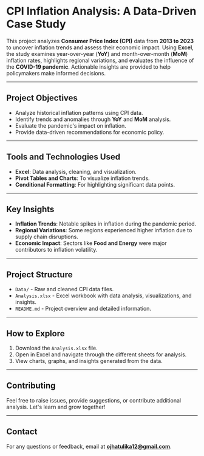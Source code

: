 # CPI Inflation Analysis: A Data-Driven Case Study

This project analyzes **Consumer Price Index (CPI)** data from **2013 to 2023** to uncover inflation trends and assess their economic impact. Using **Excel**, the study examines year-over-year (**YoY**) and month-over-month (**MoM**) inflation rates, highlights regional variations, and evaluates the influence of the **COVID-19 pandemic**. Actionable insights are provided to help policymakers make informed decisions.

---

## **Project Objectives**
- Analyze historical inflation patterns using CPI data.
- Identify trends and anomalies through **YoY** and **MoM** analysis.
- Evaluate the pandemic's impact on inflation.
- Provide data-driven recommendations for economic policy.

---

## **Tools and Technologies Used**
- **Excel**: Data analysis, cleaning, and visualization.
- **Pivot Tables and Charts**: To visualize inflation trends.
- **Conditional Formatting**: For highlighting significant data points.

---

## **Key Insights**
- **Inflation Trends**: Notable spikes in inflation during the pandemic period.
- **Regional Variations**: Some regions experienced higher inflation due to supply chain disruptions.
- **Economic Impact**: Sectors like **Food and Energy** were major contributors to inflation volatility.

---

## **Project Structure**
- `Data/` - Raw and cleaned CPI data files.
- `Analysis.xlsx` - Excel workbook with data analysis, visualizations, and insights.
- `README.md` - Project overview and detailed information.

---

## **How to Explore**
1. Download the `Analysis.xlsx` file.
2. Open in Excel and navigate through the different sheets for analysis.
3. View charts, graphs, and insights generated from the data.

---

## **Contributing**
Feel free to raise issues, provide suggestions, or contribute additional analysis. Let's learn and grow together!

---

## **Contact**
For any questions or feedback, email at **ojhatulika12@gmail.com**.
